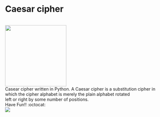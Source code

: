<p align="center">
<h1>Caesar cipher</h1><br>
<img src="https://makellum.github.io/Secret-Message/Image/decoder.jpg" width="200" height="200"><br>
Casear cipher written in Python.
A Caesar cipher is a substitution cipher in<br>
which the cipher alphabet is merely the plain alphabet rotated<br>
left or right by some number of positions.<br>
Have Fun!! :octocat:<br>
<img src="https://makellum.github.io/Secret-Message/Image/secretmessage.gif"><br>
</p>
